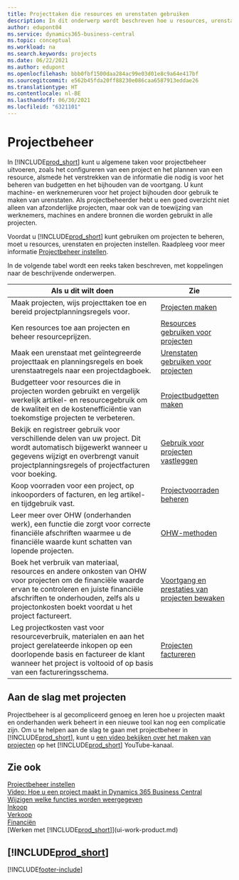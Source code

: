 ```yaml
---
title: Projecttaken die resources en urenstaten gebruiken
description: In dit onderwerp wordt beschreven hoe u resources, urenstaten en taken gebruikt om projecten en hun budgetten te beheren.
author: edupont04
ms.service: dynamics365-business-central
ms.topic: conceptual
ms.workload: na
ms.search.keywords: projects
ms.date: 06/22/2021
ms.author: edupont
ms.openlocfilehash: bbb0fbf1500daa284ac99e03d01e8c9a64e417bf
ms.sourcegitcommit: e562b45fda20ff88230e086caa6587913eddae26
ms.translationtype: HT
ms.contentlocale: nl-BE
ms.lasthandoff: 06/30/2021
ms.locfileid: "6321101"
---
```

# <a name="project-management"></a>Projectbeheer
In [!INCLUDE[prod_short](includes/prod_short.md)] kunt u algemene taken voor projectbeheer uitvoeren, zoals het configureren van een project en het plannen van een resource, alsmede het verstrekken van de informatie die nodig is voor het beheren van budgetten en het bijhouden van de voortgang. U kunt machine- en werknemeruren voor het project bijhouden door gebruik te maken van urenstaten. Als projectbeheerder hebt u een goed overzicht niet alleen van afzonderlijke projecten, maar ook van de toewijzing van werknemers, machines en andere bronnen die worden gebruikt in alle projecten.

Voordat u [!INCLUDE[prod_short](includes/prod_short.md)] kunt gebruiken om projecten te beheren, moet u resources, urenstaten en projecten instellen. Raadpleeg voor meer informatie [Projectbeheer instellen](projects-setup-projects.md).  

In de volgende tabel wordt een reeks taken beschreven, met koppelingen naar de beschrijvende onderwerpen.

| Als u dit wilt doen | Zie |
| --- | --- |
| Maak projecten, wijs projecttaken toe en bereid projectplanningsregels voor. |[Projecten maken](projects-how-create-jobs.md) |
| Ken resources toe aan projecten en beheer resourceprijzen. |[Resources gebruiken voor projecten](projects-how-use-resources.md) |
| Maak een urenstaat met geïntegreerde projecttaak en planningsregels en boek urenstaatregels naar een projectdagboek. |[Urenstaten gebruiken voor projecten](projects-how-use-time-sheets.md) |
| Budgetteer voor resources die in projecten worden gebruikt en vergelijk werkelijk artikel- en resourcegebruik om de kwaliteit en de kostenefficiëntie van toekomstige projecten te verbeteren. |[Projectbudgetten maken](projects-how-manage-budgets.md) |
| Bekijk en registreer gebruik voor verschillende delen van uw project. Dit wordt automatisch bijgewerkt wanneer u gegevens wijzigt en overbrengt vanuit projectplanningsregels of projectfacturen voor boeking. |[Gebruik voor projecten vastleggen](projects-how-record-job-usage.md) |
| Koop voorraden voor een project, op inkooporders of facturen, en leg artikel- en tijdgebruik vast. |[Projectvoorraden beheren](projects-how-manage-project-supplies.md) |
| Leer meer over OHW (onderhanden werk), een functie die zorgt voor correcte financiële afschriften waarmee u de financiële waarde kunt schatten van lopende projecten. |[OHW-methoden](projects-understanding-wip.md) |
| Boek het verbruik van materiaal, resources en andere onkosten van OHW voor projecten om de financiële waarde ervan te controleren en juiste financiële afschriften te onderhouden, zelfs als u projectonkosten boekt voordat u het project factureert. |[Voortgang en prestaties van projecten bewaken](projects-how-monitor-progress-performance.md) |
| Leg projectkosten vast voor resourceverbruik, materialen en aan het project gerelateerde inkopen op een doorlopende basis en factureer de klant wanneer het project is voltooid of op basis van een factureringsschema. |[Projecten factureren](projects-how-invoice-jobs.md) |

## <a name="get-started-with-projects"></a>Aan de slag met projecten

Projectbeheer is al gecompliceerd genoeg en leren hoe u projecten maakt en onderhanden werk beheert in een nieuwe tool kan nog een complicatie zijn. Om u te helpen aan de slag te gaan met projectbeheer in [!INCLUDE[prod_short](includes/prod_short.md)], kunt u [een video bekijken over het maken van projecten](https://www.youtube.com/watch?v=VqaPWr7BWmw) op het [!INCLUDE[prod_short](includes/prod_short.md)] YouTube-kanaal.  

## <a name="see-also"></a>Zie ook

[Projectbeheer instellen](projects-setup-projects.md)  
[Video: Hoe u een project maakt in Dynamics 365 Business Central](https://www.youtube.com/watch?v=VqaPWr7BWmw)  
[Wijzigen welke functies worden weergegeven](ui-experiences.md)  
[Inkoop](purchasing-manage-purchasing.md)  
[Verkoop](sales-manage-sales.md)  
[Financiën](finance.md)  
[Werken met [!INCLUDE[prod_short](includes/prod_short.md)]](ui-work-product.md)  

## [!INCLUDE[prod_short](includes/free_trial_md.md)]  


[!INCLUDE[footer-include](includes/footer-banner.md)]
